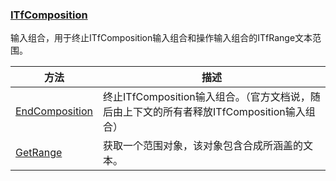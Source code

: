 ### [ITfComposition](https://learn.microsoft.com/zh-cn/windows/win32/api/msctf/nn-msctf-itfcomposition)

输入组合，用于终止ITfComposition输入组合和操作输入组合的ITfRange文本范围。

方法					|描述
-|-
[EndComposition][1]	|终止ITfComposition输入组合。（官方文档说，随后由上下文的所有者释放ITfComposition输入组合）
[GetRange][2]		|获取一个范围对象，该对象包含合成所涵盖的文本。

[1]: https://learn.microsoft.com/zh-cn/windows/win32/api/msctf/nf-msctf-itfcomposition-endcomposition
[2]: https://learn.microsoft.com/zh-cn/windows/win32/api/msctf/nf-msctf-itfcomposition-getrange
